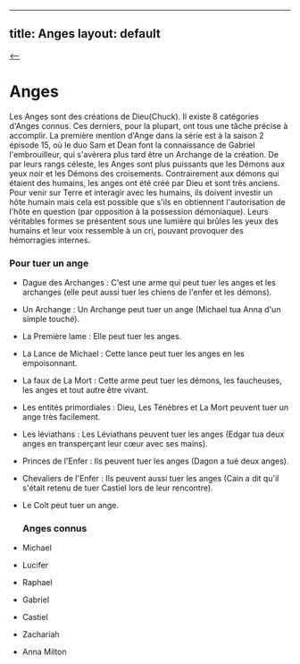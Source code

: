 
---
title: Anges
layout: default
---

[ <-- ](bestiaire.md)

# **Anges**

Les Anges sont des créations de Dieu(Chuck). Il existe 8 catégories d'Anges connus. Ces derniers, pour la plupart, ont tous une tâche précise à accomplir. La première mention d'Ange dans la série est à la saison 2 épisode 15, où le duo Sam et Dean font la connaissance de Gabriel l'embrouilleur, qui s'avèrera plus tard être un Archange de la création. De par leurs rangs céleste, les Anges sont plus puissants que les Démons aux yeux noir et les Démons des croisements. Contrairement aux démons qui étaient des humains, les anges ont été créé par Dieu et sont très anciens. Pour venir sur Terre et interagir avec les humains, ils doivent investir un hôte humain mais cela est possible que s'ils en obtiennent l'autorisation de l'hôte en question (par opposition à la possession démoniaque). Leurs véritables formes se présentent sous une lumière qui brûles les yeux des humains et leur voix ressemble à un cri, pouvant provoquer des hémorragies internes.

### Pour tuer un ange

- Dague des Archanges : C'est une arme qui peut tuer les anges et les archanges (elle peut aussi tuer les chiens de l'enfer et les démons).
- Un Archange : Un Archange peut tuer un ange (Michael tua Anna d'un simple touché).
- La Première lame : Elle peut tuer les anges.
- La Lance de Michael : Cette lance peut tuer les anges en les empoisonnant.
- La faux de La Mort : Cette arme peut tuer les démons, les faucheuses, les anges et tout autre être vivant.
- Les entités primordiales : Dieu, Les Ténèbres et La Mort peuvent tuer un ange très facilement.
- Les léviathans : Les Léviathans peuvent tuer les anges (Edgar tua deux anges en transperçant leur cœur avec ses mains).
- Princes de l'Enfer : Ils peuvent tuer les anges (Dagon a tué deux anges).
- Chevaliers de l'Enfer : Ils peuvent aussi tuer les anges (Cain a dit qu'il s'était retenu de tuer Castiel lors de leur rencontre).
- Le Colt peut tuer un ange.

  ### Anges connus 
    
- Michael 
- Lucifer
- Raphael 
- Gabriel
- Castiel
- Zachariah 
- Anna Milton 

